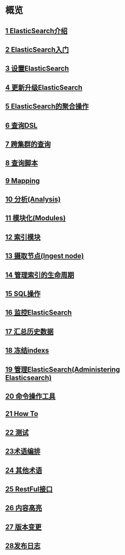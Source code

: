 # 概览

## [1 ElasticSearch介绍](01ElasticSearch介绍/readme.md)

## [2 ElasticSearch入门](02ElasticSearch入门/readme.md)

## [3 设置ElasticSearch](03设置ElasticSearch/readme.md)

## [4 更新升级ElasticSearch](04更新升级ElasticSearch/readme.md)

## [5 ElasticSearch的聚合操作](05ElasticSearch的聚合操作/readme.md)

## [6 查询DSL](06查询DSL/readme.md)

## [7 跨集群的查询](07跨集群的查询/readme.md)

## [8 查询脚本](08查询脚本/readme.md)

## [9 Mapping](09Mapping/readme.md)

## [10 分析(Analysis)](10分析(Analysis)/readme.md)

## [11 模块化(Modules)](11模块化(Modules)/readme.md)

## [12 索引模块](12索引模块/readme.md)

## [13 摄取节点(Ingest node)](13摄取节点(Ingest_node)/readme.md)

## [14 管理索引的生命周期](14管理索引的生命周期/readme.md)

## [15 SQL操作](15SQL操作/readme.md)

## [16 监控ElasticSearch](16监控ElasticSearch/readme.md)

## [17 汇总历史数据](17汇总历史数据/readme.md)

## [18 冻结indexs](18冻结indexs/readme.md)

## [19 管理ElasticSearch(Administering Elasticsearch)](19管理ElasticSearch(Administering_Elasticsearch)/readme.md)

## [20 命令操作工具](20命令操作工具/readme.md)

## [21 How To](21How_To/readme.md)

## [22 测试](22测试/readme.md)

## [23术语编排](23术语编排/readme.md)

## [24 其他术语](24其他术语/readme.md)

## [25 RestFul接口](25RestFul接口/readme.md)

## [26 内容高亮](26内容高亮/readme.md)

## [27 版本变更](27版本变更/readme.md)

## [28发布日志](28发布日志/readme.md)
